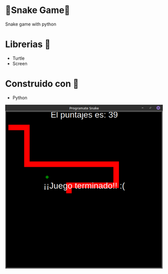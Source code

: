 <h1>🐍Snake Game🐍</h1>
Snake game with python

<h1>Librerias 📕</h1>

<ul>
    <li>Turtle</li>
  <li>Screen</li>
</ul>

<h1>Construido con 🔧</h1>

<ul>
    <li>Python</li>
</ul>

<img src="snake.png"/>
